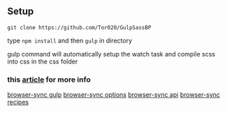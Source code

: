## Setup 
`git clone https://github.com/Tor020/GulpSassBP`

type `npm install` and then `gulp` in directory

gulp command will automatically setup the watch task and compile scss into css in the css folder


### this [article](http://ryanchristiani.com/getting-started-with-gulp-and-sass/) for more info 


[browser-sync gulp](https://www.browsersync.io/docs/gulp)
[browser-sync options](https://www.browsersync.io/docs/options)
[browser-sync api](https://www.browsersync.io/docs/api)
[browser-sync recipes](https://www.browsersync.io/docs/recipes)
